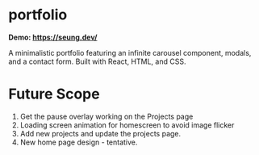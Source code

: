 # portfolio
**Demo: https://seung.dev/**

A minimalistic portfolio featuring an infinite carousel component, modals, and a contact form. Built with React, HTML, and CSS.

# Future Scope
1. Get the pause overlay working on the Projects page
2. Loading screen animation for homescreen to avoid image flicker
3. Add new projects and update the projects page.
4. New home page design - tentative.
